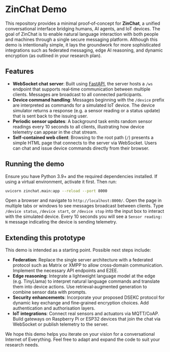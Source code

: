 # ZinChat Demo

This repository provides a minimal proof‑of‑concept for **ZinChat**, a
unified conversational interface bridging humans, AI agents, and IoT
devices.  The goal of ZinChat is to enable natural language
interaction with both people and machines through a single secure
messaging platform.  Although this demo is intentionally simple, it
lays the groundwork for more sophisticated integrations such as
federated messaging, edge AI reasoning, and dynamic encryption (as
outlined in your research plan).

## Features

* **WebSocket chat server**: Built using [FastAPI](https://fastapi.tiangolo.com/), the server hosts a `/ws` endpoint that
  supports real‑time communication between multiple clients.  Messages
  are broadcast to all connected participants.
* **Device command handling**: Messages beginning with the `/device`
  prefix are interpreted as commands for a simulated IoT device.  The
  device simulator returns a response (e.g. a sensor reading or a
  status update) that is sent back to the issuing user.
* **Periodic sensor updates**: A background task emits random sensor
  readings every 10 seconds to all clients, illustrating how device
  telemetry can appear in the chat stream.
* **Self‑contained web client**: Browsing to the root path (`/`)
  presents a simple HTML page that connects to the server via
  WebSocket.  Users can chat and issue device commands directly from
  their browser.

## Running the demo

Ensure you have Python 3.9+ and the required dependencies installed.
If using a virtual environment, activate it first.  Then run:

```bash
uvicorn zinchat.main:app --reload --port 8000
```

Open a browser and navigate to `http://localhost:8000/`.  Open the
page in multiple tabs or windows to see messages broadcast between
clients.  Type `/device status`, `/device start`, or `/device stop`
into the input box to interact with the simulated device.  Every 10
seconds you will see a `Sensor reading: N` message indicating the
device is sending telemetry.

## Extending this prototype

This demo is intended as a starting point.  Possible next steps
include:

* **Federation**: Replace the single server architecture with a
  federated protocol such as Matrix or XMPP to allow cross‑domain
  communication.  Implement the necessary API endpoints and E2EE.
* **Edge reasoning**: Integrate a lightweight language model at the
  edge (e.g. TinyLlama) to interpret natural language commands and
  translate them into device actions.  Use retrieval‑augmented
  generation to combine sensor data with prompts.
* **Security enhancements**: Incorporate your proposed DSEKC protocol
  for dynamic key exchange and fine‑grained encryption choices.  Add
  authentication and authorisation layers.
* **IoT integrations**: Connect real sensors and actuators via
  MQTT/CoAP.  Build gateways on Raspberry Pi or ESP32 devices that
  join the chat via WebSocket or publish telemetry to the server.

We hope this demo helps you iterate on your vision for a
conversational Internet of Everything.  Feel free to adapt and
expand the code to suit your research needs.
